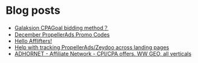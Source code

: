 # Blog posts
<!-- BLOG-POST-LIST:START -->
- [Galaksion CPAGoal bidding method？](https://afflift.com/f/threads/galaksion-cpagoal-bidding-method%EF%BC%9F.10020/)
- [December PropellerAds Promo Codes](https://afflift.com/f/threads/december-propellerads-promo-codes.10021/)
- [Hello Afflifters!](https://afflift.com/f/threads/hello-afflifters.10017/)
- [Help with tracking PropellerAds/Zeydoo across landing pages](https://afflift.com/f/threads/help-with-tracking-propellerads-zeydoo-across-landing-pages.10019/)
- [ADHORNET - Affiliate Network - CPI/CPA offers. WW GEO, all verticals](https://afflift.com/f/threads/adhornet-affiliate-network-cpi-cpa-offers-ww-geo-all-verticals.9838/)
<!-- BLOG-POST-LIST:END -->
